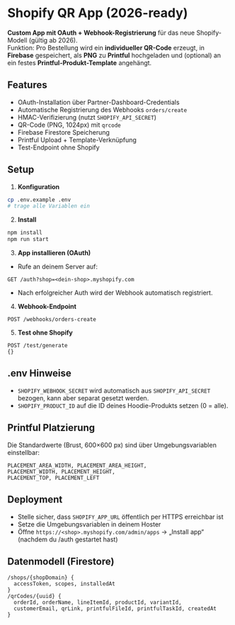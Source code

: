 
# Shopify QR App (2026-ready)

**Custom App mit OAuth + Webhook-Registrierung** für das neue Shopify-Modell (gültig ab 2026).  
Funktion: Pro Bestellung wird ein **individueller QR-Code** erzeugt, in **Firebase** gespeichert, als **PNG** zu **Printful** hochgeladen und (optional) an ein festes **Printful-Produkt-Template** angehängt.

## Features
- OAuth-Installation über Partner-Dashboard-Credentials
- Automatische Registrierung des Webhooks `orders/create`
- HMAC-Verifizierung (nutzt `SHOPIFY_API_SECRET`)
- QR-Code (PNG, 1024px) mit `qrcode`
- Firebase Firestore Speicherung
- Printful Upload + Template-Verknüpfung
- Test-Endpoint ohne Shopify

## Setup

1) **Konfiguration**
```bash
cp .env.example .env
# trage alle Variablen ein
```

2) **Install**
```bash
npm install
npm run start
```

3) **App installieren (OAuth)**
- Rufe an deinem Server auf:
```
GET /auth?shop=<dein-shop>.myshopify.com
```
- Nach erfolgreicher Auth wird der Webhook automatisch registriert.

4) **Webhook-Endpoint**
```
POST /webhooks/orders-create
```

5) **Test ohne Shopify**
```
POST /test/generate
{}
```

## .env Hinweise
- `SHOPIFY_WEBHOOK_SECRET` wird automatisch aus `SHOPIFY_API_SECRET` bezogen, kann aber separat gesetzt werden.
- `SHOPIFY_PRODUCT_ID` auf die ID deines Hoodie-Produkts setzen (0 = alle).

## Printful Platzierung
Die Standardwerte (Brust, 600×600 px) sind über Umgebungsvariablen einstellbar:
```
PLACEMENT_AREA_WIDTH, PLACEMENT_AREA_HEIGHT,
PLACEMENT_WIDTH, PLACEMENT_HEIGHT,
PLACEMENT_TOP, PLACEMENT_LEFT
```

## Deployment
- Stelle sicher, dass `SHOPIFY_APP_URL` öffentlich per HTTPS erreichbar ist
- Setze die Umgebungsvariablen in deinem Hoster
- Öffne `https://<shop>.myshopify.com/admin/apps` → „Install app“ (nachdem du /auth gestartet hast)

## Datenmodell (Firestore)
```
/shops/{shopDomain} {
  accessToken, scopes, installedAt
}
/qrCodes/{uuid} {
  orderId, orderName, lineItemId, productId, variantId,
  customerEmail, qrLink, printfulFileId, printfulTaskId, createdAt
}
```
